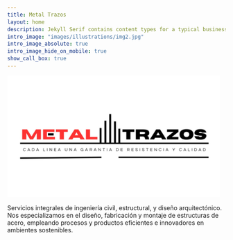 ```yaml
---
title: Metal Trazos
layout: home
description: Jekyll Serif contains content types for a typical business website. The theme is fully responsive, blazing fast and artfully illustrated.
intro_image: "images/illustrations/img2.jpg"
intro_image_absolute: true
intro_image_hide_on_mobile: true
show_call_box: true
---
```


<img src="/images/2(2).png" alt="Logo" width="490" height="280">

Servicios integrales de ingeniería civil, estructural, y diseño arquitectónico.
Nos especializamos en el diseño, fabricación y montaje de estructuras de acero, empleando procesos y productos eficientes e innovadores en ambientes sostenibles.
